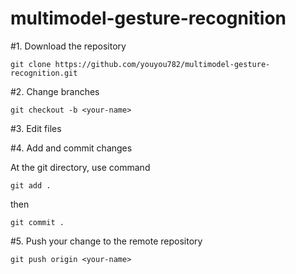 # multimodel-gesture-recognition

#1. Download the repository 
```
git clone https://github.com/youyou782/multimodel-gesture-recognition.git
```

#2. Change branches
```
git checkout -b <your-name>
```
#3. Edit files

#4. Add and commit changes

At the git directory, use command 
```
git add .
```
then 
```
git commit .
```
#5. Push your change to the remote repository

```
git push origin <your-name>
```

